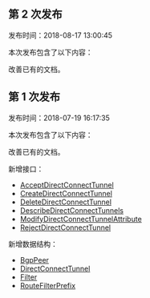 ## 第 2 次发布

发布时间：2018-08-17 13:00:45

本次发布包含了以下内容：

改善已有的文档。

## 第 1 次发布

发布时间：2018-07-19 16:17:35

本次发布包含了以下内容：

改善已有的文档。

新增接口：

* [AcceptDirectConnectTunnel](/document/api/216/19822)
* [CreateDirectConnectTunnel](/document/api/216/19821)
* [DeleteDirectConnectTunnel](/document/api/216/19820)
* [DescribeDirectConnectTunnels](/document/api/216/19819)
* [ModifyDirectConnectTunnelAttribute](/document/api/216/19818)
* [RejectDirectConnectTunnel](/document/api/216/19817)

新增数据结构：

* [BgpPeer](/document/api/216/18418#BgpPeer)
* [DirectConnectTunnel](/document/api/216/18418#DirectConnectTunnel)
* [Filter](/document/api/216/18418#Filter)
* [RouteFilterPrefix](/document/api/216/18418#RouteFilterPrefix)

